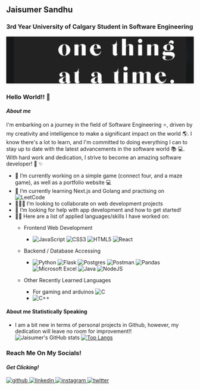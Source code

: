 ## Jaisumer Sandhu
### 3rd Year University of Calgary Student in Software Engineering
![Motto Banner](/banner.jpeg)
### Hello World!! :wave:
#### *About me*
I'm embarking on a journey in the field of Software Engineering :star:, driven by my creativity and intelligence to make a significant impact on the world :earth_americas:. I know there's a lot to learn, and I'm committed to doing everything I can to stay up to date with the latest advancements in the software world :books: :computer:. With hard work and dedication, I strive to become an amazing software developer! :rocket: :sparkles:

- :telescope: I’m currently working on a simple game (connect four, and a maze game), as well as a portfolio website :computer:
- :seedling: I’m currently learning Next.js and Golang and practising on ![LeetCode](https://img.shields.io/badge/LeetCode-000000?style=for-the-badge&logo=LeetCode&logoColor=#d16c06)
- :people_holding_hands: I’m looking to collaborate on web development projects
- :thinking: I’m looking for help with app development and how to get started!
- :man_technologist: Here are a list of applied languages/skills I have worked on:
  - Frontend Web Development
    - ![JavaScript](https://img.shields.io/badge/javascript-%23323330.svg?style=for-the-badge&logo=javascript&logoColor=%23F7DF1E) ![CSS3](https://img.shields.io/badge/css3-%231572B6.svg?style=for-the-badge&logo=css3&logoColor=white) ![HTML5](https://img.shields.io/badge/html5-%23E34F26.svg?style=for-the-badge&logo=html5&logoColor=white) ![React](https://img.shields.io/badge/react-%2320232a.svg?style=for-the-badge&logo=react&logoColor=%2361DAFB)

  - Backend / Database Accessing
    - ![Python](https://img.shields.io/badge/python-3670A0?style=for-the-badge&logo=python&logoColor=ffdd54) ![Flask](https://img.shields.io/badge/flask-%23000.svg?style=for-the-badge&logo=flask&logoColor=white) ![Postgres](https://img.shields.io/badge/postgres-%23316192.svg?style=for-the-badge&logo=postgresql&logoColor=white) ![Postman](https://img.shields.io/badge/Postman-FF6C37?style=for-the-badge&logo=postman&logoColor=white) ![Pandas](https://img.shields.io/badge/pandas-%23150458.svg?style=for-the-badge&logo=pandas&logoColor=white) ![Microsoft Excel](https://img.shields.io/badge/Microsoft_Excel-217346?style=for-the-badge&logo=microsoft-excel&logoColor=white) ![Java](https://img.shields.io/badge/java-%23ED8B00.svg?style=for-the-badge&logo=openjdk&logoColor=white) ![NodeJS](https://img.shields.io/badge/node.js-6DA55F?style=for-the-badge&logo=node.js&logoColor=white) 

  - Other Recently Learned Languages
    - For gaming and arduinos ![C](https://img.shields.io/badge/c-%2300599C.svg?style=for-the-badge&logo=c&logoColor=white)
    - ![C++](https://img.shields.io/badge/c++-%2300599C.svg?style=for-the-badge&logo=c%2B%2B&logoColor=white)

#### About me **Statistically Speaking**
- I am a bit new in terms of personal projects in Github, however, my dedication will leave no room for improvement!!
![Jaisumer's GitHub stats](https://github-readme-stats.vercel.app/api?username=JaisumerS&theme=algolia&show_icons=true)
[![Top Langs](https://github-readme-stats.vercel.app/api/top-langs/?username=JaisumerS)](https://github.com/anuraghazra/github-readme-stats)


### Reach Me On My Socials!
#### *Get Clicking!*
<a href="https://github.com/JaisumerS">
  <img src="https://img.shields.io/badge/github-181717?style=for-the-badge&logo=github&logoColor=white" alt="github" height="40">
</a>
<a href="https://www.linkedin.com/in/jaisumer-sandhu-3399b4248/">
  <img src="https://img.shields.io/badge/linkedin-0A66C2?style=for-the-badge&logo=linkedin&logoColor=white" alt="linkedin" height="40">
</a>
<a href="https://www.instagram.com/jaisumer_sandhu/">
  <img src="https://img.shields.io/badge/instagram-E4405F?style=for-the-badge&logo=instagram&logoColor=white" alt="instagram" height="40">
</a>
<a href="https://twitter.com/jaisumer-sandhu-3399b4248">
  <img src="https://img.shields.io/badge/twitter-1DA1F2?style=for-the-badge&logo=twitter&logoColor=white" alt="twitter" height="40">
</a>
